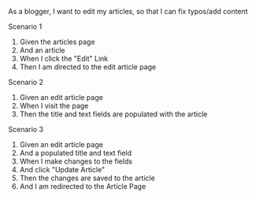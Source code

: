 As a blogger, I want to edit my articles, so that I can fix typos/add content

Scenario 1
1. Given the articles page
2. And an article
3. When I click the "Edit" Link
4. Then I am directed to the edit article page

Scenario 2
1. Given an edit article page
2. When I visit the page
3. Then the title and text fields are populated with the article

Scenario 3
1. Given an edit article page
2. And a populated title and text field
3. When I make changes to the fields
4. And click "Update Article"
5. Then the changes are saved to the article
6. And I am redirected to the Article Page
